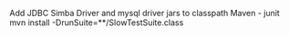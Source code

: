 Add JDBC Simba Driver and mysql driver jars to classpath
Maven - junit
mvn install -DrunSuite=**/SlowTestSuite.class
